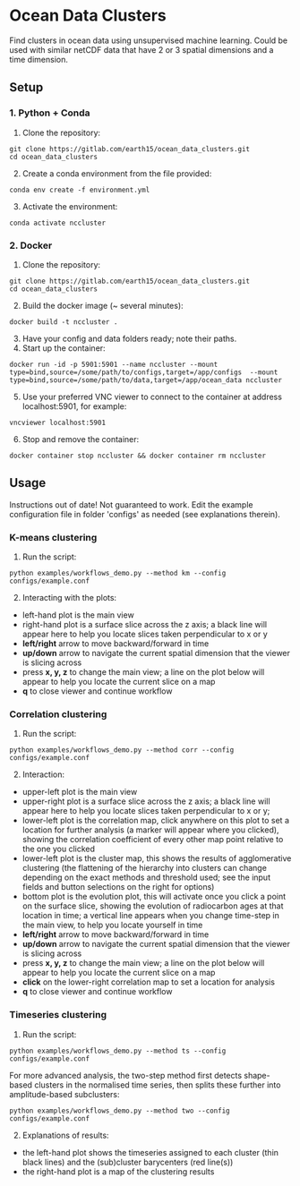 
# Ocean Data Clusters

Find clusters in ocean data using unsupervised machine learning. Could be used with similar netCDF data that have 2 or 3 spatial dimensions and a time dimension.

## Setup
### 1. Python + Conda

1. Clone the repository:
```
git clone https://gitlab.com/earth15/ocean_data_clusters.git
cd ocean_data_clusters

```
2. Create a conda environment from the file provided:
```
conda env create -f environment.yml
```
3. Activate the environment:
```
conda activate nccluster
```
### 2. Docker
1. Clone the repository:
```
git clone https://gitlab.com/earth15/ocean_data_clusters.git
cd ocean_data_clusters

```
2. Build the docker image (~ several minutes):
```
docker build -t nccluster .  
```
3. Have your config and data folders ready; note their paths.
4. Start up the container:
```
docker run -id -p 5901:5901 --name nccluster --mount type=bind,source=/some/path/to/configs,target=/app/configs  --mount type=bind,source=/some/path/to/data,target=/app/ocean_data nccluster
```
5. Use your preferred VNC viewer to connect to the container at address localhost:5901, for example:
```
vncviewer localhost:5901
```
6. Stop and remove the container:
```
docker container stop nccluster && docker container rm nccluster
``` 
## Usage
Instructions out of date! Not guaranteed to work.
Edit the example configuration file in folder 'configs' as needed (see explanations therein). 
### K-means clustering

1. Run the script:
```
python examples/workflows_demo.py --method km --config configs/example.conf
```

2. Interacting with the plots:
- left-hand plot is the main view
- right-hand plot is a surface slice across the z axis; a black line will appear here to help you locate slices taken perpendicular to x or y
- **left/right** arrow to move backward/forward in time
- **up/down** arrow to navigate the current spatial dimension that the viewer is slicing across
- press **x, y, z** to change the main view; a line on the plot below will appear to help you locate the current slice on a map
- **q** to close viewer and continue workflow

### Correlation clustering
1. Run the script:
```
python examples/workflows_demo.py --method corr --config configs/example.conf
```
2. Interaction:
- upper-left plot is the main view
- upper-right plot is a surface slice across the z axis; a black line will appear here to help you locate slices taken perpendicular to x or y; 
- lower-left plot is the correlation map, click anywhere on this plot to set a location for further analysis (a marker will appear where you clicked), showing the correlation coefficient of every other map point relative to the one you clicked
- lower-left plot is the cluster map, this shows the results of agglomerative clustering (the flattening of the hierarchy into clusters can change depending on the exact methods and threshold used; see the input fields and button selections on the right for options)
- bottom plot is the evolution plot, this will activate once you click a point on the surface slice, showing the evolution of radiocarbon ages at that location in time; a vertical line appears when you change time-step in the main view, to help you locate yourself in time
- **left/right** arrow to move backward/forward in time
- **up/down** arrow to navigate the current spatial dimension that the viewer is slicing across
- press **x, y, z** to change the main view; a line on the plot below will appear to help you locate the current slice on a map
- **click** on the lower-right correlation map to set a location for analysis
- **q** to close viewer and continue workflow

### Timeseries clustering
1. Run the script:
```
python examples/workflows_demo.py --method ts --config configs/example.conf
```
For more advanced analysis, the two-step method first detects shape-based clusters in the normalised time series, then splits these further into amplitude-based subclusters:
```
python examples/workflows_demo.py --method two --config configs/example.conf
```

2. Explanations of results:
- the left-hand plot shows the timeseries assigned to each cluster (thin black lines) and the (sub)cluster barycenters (red line(s))
- the right-hand plot is a map of the clustering results
